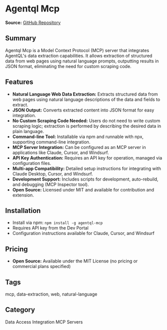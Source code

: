 # Agentql Mcp

**Source:** [GitHub Repository](https://github.com/tinyfish-io/agentql-mcp)

## Summary
Agentql Mcp is a Model Context Protocol (MCP) server that integrates AgentQL's data extraction capabilities. It allows extraction of structured data from web pages using natural language prompts, outputting results in JSON format, eliminating the need for custom scraping code.

## Features
- **Natural Language Web Data Extraction:** Extracts structured data from web pages using natural language descriptions of the data and fields to extract.
- **JSON Output:** Converts extracted content into JSON format for easy integration.
- **No Custom Scraping Code Needed:** Users do not need to write custom scraping logic; extraction is performed by describing the desired data in plain language.
- **Command-line Tool:** Installable via npm and runnable with npx, supporting command-line integration.
- **MCP Server Integration:** Can be configured as an MCP server in applications like Claude, Cursor, and Windsurf.
- **API Key Authentication:** Requires an API key for operation, managed via configuration files.
- **Multi-app Compatibility:** Detailed setup instructions for integrating with Claude Desktop, Cursor, and Windsurf.
- **Development Support:** Includes scripts for development, auto-rebuild, and debugging (MCP Inspector tool).
- **Open Source:** Licensed under MIT and available for contribution and extension.

## Installation
- Install via npm: `npm install -g agentql-mcp`
- Requires API key from the Dev Portal
- Configuration instructions available for Claude, Cursor, and Windsurf

## Pricing
- **Open Source:** Available under the MIT License (no pricing or commercial plans specified)

## Tags
mcp, data-extraction, web, natural-language

## Category
Data Access Integration MCP Servers